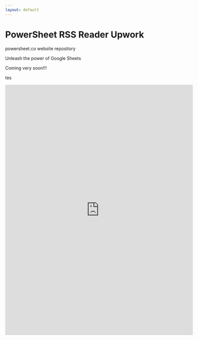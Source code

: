```yaml
---
layout: default
---
```


# PowerSheet RSS Reader Upwork

powersheet.co website repository

Unleash the power of Google Sheets

Coming very soon!!!

tes

 <iframe width="600" height="800" frameborder="0" src="https://docs.google.com/spreadsheet/pub?key=1rWnBxvS-7w7baSJjVcvTzefrPKKPm5qwrH5fJMEThhA&gid=0&gridlines=false&range=A1:D40&widget=false&chrome=false" title="Tiers Comparison"></iframe>

 
